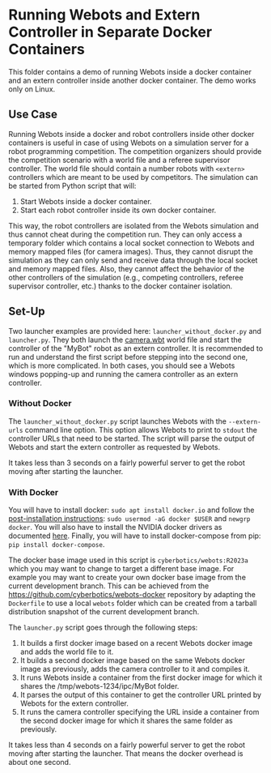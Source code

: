 # Running Webots and Extern Controller in Separate Docker Containers

This folder contains a demo of running Webots inside a docker container and an extern controller inside another docker container.
The demo works only on Linux.

## Use Case

Running Webots inside a docker and robot controllers inside other docker containers is useful in case of using Webots on a simulation server for a robot programming competition.
The competition organizers should provide the competition scenario with a world file and a referee supervisor controller.
The world file should contain a number robots with `<extern>` controllers which are meant to be used by competitors.
The simulation can be started from Python script that will:

1. Start Webots inside a docker container.
2. Start each robot controller inside its own docker container.

This way, the robot controllers are isolated from the Webots simulation and thus cannot cheat during the competition run.
They can only access a temporary folder which contains a local socket connection to Webots and memory mapped files (for camera images).
Thus, they cannot disrupt the simulation as they can only send and receive data through the local socket and memory mapped files.
Also, they cannot affect the behavior of the other controllers of the simulation (e.g., competing controllers, referee supervisor controller, etc.) thanks to the docker container isolation.

## Set-Up

Two launcher examples are provided here: `launcher_without_docker.py` and `launcher.py`.
They both launch the [camera.wbt](simulation/worlds/camera.wbt) world file and start the controller of the "MyBot" robot as an extern controller.
It is recommended to run and understand the first script before stepping into the second one, which is more complicated.
In both cases, you should see a Webots windows popping-up and running the camera controller as an extern controller.

### Without Docker

The `launcher_without_docker.py` script launches Webots with the `--extern-urls` command line option.
This option allows Webots to print to `stdout` the controller URLs that need to be started.
The script will parse the output of Webots and start the extern controller as requested by Webots.

It takes less than 3 seconds on a fairly powerful server to get the robot moving after starting the launcher.

### With Docker

You will have to install docker: `sudo apt install docker.io` and follow the [post-installation instructions](https://docs.docker.com/engine/install/linux-postinstall/): `sudo usermod -aG docker $USER` and `newgrp docker`.
You will also have to install the NVIDIA docker drivers as documented [here](https://docs.nvidia.com/datacenter/cloud-native/container-toolkit/install-guide.html).
Finally, you will have to install docker-compose from pip: `pip install docker-compose`.

The docker base image used in this script is `cyberbotics/webots:R2023a` which you may want to change to target a different base image.
For example you may want to create your own docker base image from the current development branch.
This can be achieved from the https://github.com/cyberbotics/webots-docker repository by adapting the `Dockerfile` to use a local `webots` folder which can be created from a tarball distribution snapshot of the current development branch.

The `launcher.py` script goes through the following steps:

1. It builds a first docker image based on a recent Webots docker image and adds the world file to it.
2. It builds a second docker image based on the same Webots docker image as previously, adds the camera controller to it and compiles it.
3. It runs Webots inside a container from the first docker image for which it shares the /tmp/webots-1234/ipc/MyBot folder.
4. It parses the output of this container to get the controller URL printed by Webots for the extern controller.
5. It runs the camera controller specifying the URL inside a container from the second docker image for which it shares the same folder as previously.

It takes less than 4 seconds on a fairly powerful server to get the robot moving after starting the launcher.
That means the docker overhead is about one second.
